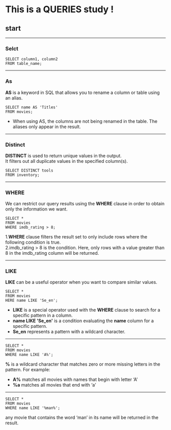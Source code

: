 # This is a QUERIES study !
## start
* * *
### **Selct**

    SELECT column1, column2 
    FROM table_name;
* * *
### **As**
**AS** is a keyword in SQL that allows you to rename a column or table using an alias.       

    SELECT name AS 'Titles'
    FROM movies;

* When using AS, the columns are not being renamed in the table. The aliases only appear in the result.
* * *

### **Distinct**
**DISTINCT** is used to return unique values in the output.      
 It filters out all duplicate values in the specified column(s).

    SELECT DISTINCT tools 
    FROM inventory;
***
### **WHERE**
We can restrict our query results using the **WHERE** clause in order to obtain only the information we want.    

    SELECT *
    FROM movies
    WHERE imdb_rating > 8;

1.**WHERE** clause filters the result set to only include rows where the following condition is true.   
2.imdb_rating > 8 is the condition. Here, only rows with a value greater than 8 in the imdb_rating column will be returned.    
***

### **LIKE**
**LIKE** can be a useful operator when you want to compare similar values.   

    SELECT * 
    FROM movies
    HERE name LIKE 'Se_en';

* **LIKE** is a special operator used with the **WHERE** clause to search for a specific pattern in a column.    
* **name LIKE 'Se_en'** is a condition evaluating the **name** column for a specific pattern.    
* **Se_en** represents a pattern with a wildcard character.     
***


    SELECT * 
    FROM movies
    WHERE name LIKE 'A%';     

**%** is a wildcard character that matches zero or more missing letters in the pattern. For example:   
* **A%** matches all movies with names that begin with letter ‘A’    
* **%a** matches all movies that end with ‘a’     
***

    SELECT * 
    FROM movies 
    WHERE name LIKE '%man%';       

any movie that contains the word ‘man’ in its name will be returned in the result.   









